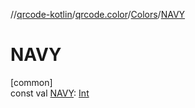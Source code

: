 //[qrcode-kotlin](../../../index.md)/[qrcode.color](../index.md)/[Colors](index.md)/[NAVY](-n-a-v-y.md)

# NAVY

[common]\
const val [NAVY](-n-a-v-y.md): [Int](https://kotlinlang.org/api/latest/jvm/stdlib/kotlin-stdlib/kotlin/-int/index.html)
